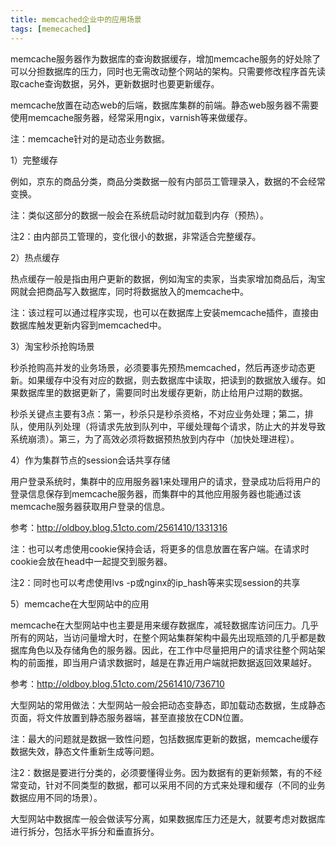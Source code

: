 ```yaml
---
title: memcached企业中的应用场景
tags: [memecached]
---
```


memcache服务器作为数据库的查询数据缓存，增加memcache服务的好处除了可以分担数据库的压力，同时也无需改动整个网站的架构。只需要修改程序首先读取cache查询数据，另外，更新数据时也要更新缓存。

memcache放置在动态web的后端，数据库集群的前端。静态web服务器不需要使用memcache服务器，经常采用ngix，varnish等来做缓存。

注：memcache针对的是动态业务数据。

1）完整缓存

例如，京东的商品分类，商品分类数据一般有内部员工管理录入，数据的不会经常变换。

注：类似这部分的数据一般会在系统启动时就加载到内存（预热）。

注2：由内部员工管理的，变化很小的数据，非常适合完整缓存。

2）热点缓存

热点缓存一般是指由用户更新的数据，例如淘宝的卖家，当卖家增加商品后，淘宝网就会把商品写入数据库，同时将数据放入的memcache中。

注：该过程可以通过程序实现，也可以在数据库上安装memcache插件，直接由数据库触发更新内容到memcached中。

3）淘宝秒杀抢购场景

秒杀抢购高并发的业务场景，必须要事先预热memcached，然后再逐步动态更新。如果缓存中没有对应的数据，则去数据库中读取，把读到的数据放入缓存。如果数据库里的数据更新了，需要同时出发缓存更新，防止给用户过期的数据。

秒杀关键点主要有3点：第一，秒杀只是秒杀资格，不对应业务处理；第二，排队，使用队列处理（将请求先放到队列中，平缓处理每个请求，防止大的并发导致系统崩溃）。第三，为了高效必须将数据预热放到内存中（加快处理进程）。

4）作为集群节点的session会话共享存储

用户登录系统时，集群中的应用服务器1来处理用户的请求，登录成功后将用户的登录信息保存到memcache服务器，而集群中的其他应用服务器也能通过该memcache服务器获取用户登录的信息。

参考：http://oldboy.blog.51cto.com/2561410/1331316

注：也可以考虑使用cookie保持会话，将更多的信息放置在客户端。在请求时cookie会放在head中一起提交到服务器。

注2：同时也可以考虑使用lvs -p或nginx的ip_hash等来实现session的共享

5）memcache在大型网站中的应用

memcache在大型网站中也主要是用来缓存数据库，减轻数据库访问压力。几乎所有的网站，当访问量增大时，在整个网站集群架构中最先出现瓶颈的几乎都是数据库角色以及存储角色的服务器。因此，在工作中尽量把用户的请求往整个网站架构的前面推，即当用户请求数据时，越是在靠近用户端就把数据返回效果越好。

参考：http://oldboy.blog.51cto.com/2561410/736710

大型网站的常用做法：大型网站一般会把动态变静态，即加载动态数据，生成静态页面，将文件放置到静态服务器端，甚至直接放在CDN位置。

注：最大的问题就是数据一致性问题，包括数据库更新的数据，memcache缓存数据失效，静态文件重新生成等问题。

注2：数据是要进行分类的，必须要懂得业务。因为数据有的更新频繁，有的不经常变动，针对不同类型的数据，都可以采用不同的方式来处理和缓存（不同的业务数据应用不同的场景）。

大型网站中数据库一般会做读写分离，如果数据库压力还是大，就要考虑对数据库进行拆分，包括水平拆分和垂直拆分。